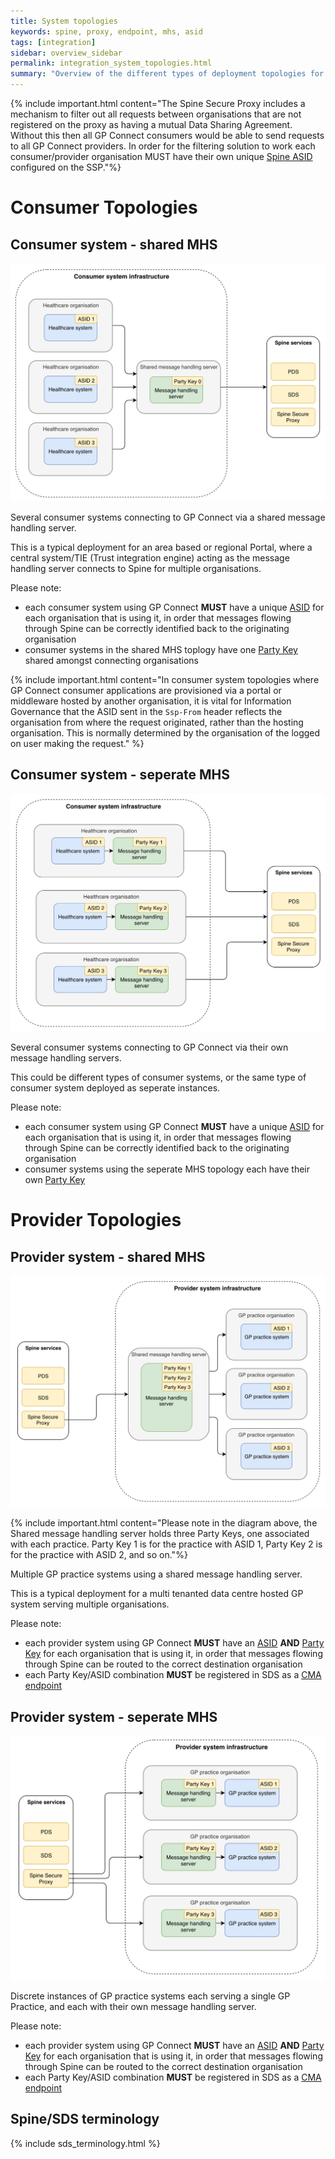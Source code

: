 ```yaml
---
title: System topologies
keywords: spine, proxy, endpoint, mhs, asid
tags: [integration]
sidebar: overview_sidebar
permalink: integration_system_topologies.html
summary: "Overview of the different types of deployment topologies for GP Connect providers and consumers"
---
```


{% include important.html content="The Spine Secure Proxy includes a mechanism to filter out all requests between organisations that are not registered on the proxy as having a mutual Data Sharing Agreement. Without this then all GP Connect consumers would be able to send requests to all GP Connect providers. 
In order for the filtering solution to work each consumer/provider organisation MUST have their own unique [Spine ASID](#spine-endpoint-terms) configured on the SSP."%}

# Consumer Topologies #

## Consumer system - shared MHS ##

![Consumer topology 2](images/integration/consumer-topology-2.png)<br>

Several consumer systems connecting to GP Connect via a shared message handling server.

This is a typical deployment for an area based or regional Portal, where a central system/TIE (Trust integration engine) acting as the message handling server connects to Spine for multiple organisations.

Please note:
- each consumer system using GP Connect **MUST** have a unique [ASID](#spine-endpoint-terms) for each organisation that is using it, in order that messages flowing through Spine can be correctly identified back to the originating organisation
- consumer systems in the shared MHS toplogy have one [Party Key](#spine-endpoint-terms) shared amongst connecting organisations

{% include important.html content="In consumer system topologies where GP Connect consumer applications are provisioned via a portal or middleware hosted by another organisation, it is vital for Information Governance that the ASID sent in the `Ssp-From` header reflects the organisation from where the request originated, rather than the hosting organisation. This is normally determined by the organisation of the logged on user making the request." %}

## Consumer system - seperate MHS ##

![Consumer topology 1](images/integration/consumer-topology-1.png)<br>

Several consumer systems connecting to GP Connect via their own message handling servers.

This could be different types of consumer systems, or the same type of consumer system deployed as seperate instances.

Please note:
- each consumer system using GP Connect **MUST** have a unique [ASID](#spine-endpoint-terms) for each organisation that is using it, in order that messages flowing through Spine can be correctly identified back to the originating organisation
- consumer systems using the seperate MHS topology each have their own [Party Key](#spine-endpoint-terms)

# Provider Topologies #

## Provider system - shared MHS ##

![Provider topology 2](images/integration/provider-topology-2.png) 

{% include important.html content="Please note in the diagram above, the Shared message handling server holds three Party Keys, one associated with each practice. Party Key 1 is for the practice with ASID 1, Party Key 2 is for the practice with ASID 2, and so on."%}

Multiple GP practice systems using a shared message handling server.

This is a typical deployment for a multi tenanted data centre hosted GP system serving multiple organisations.

Please note:

- each provider system using GP Connect **MUST** have an [ASID](#spine-endpoint-terms) **AND** [Party Key](#spine-endpoint-terms) for each organisation that is using it, in order that messages flowing through Spine can be routed to the correct destination organisation
- each Party Key/ASID combination **MUST** be registered in SDS as a [CMA endpoint](#spine-endpoint-terms)

## Provider system - seperate MHS ##

![Provider topology 1](images/integration/provider-topology-1.png) 

Discrete instances of GP practice systems each serving a single GP Practice, and each with their own message handling server.

Please note:

- each provider system using GP Connect **MUST** have an [ASID](#spine-endpoint-terms) **AND** [Party Key](#spine-endpoint-terms) for each organisation that is using it, in order that messages flowing through Spine can be routed to the correct destination organisation
- each Party Key/ASID combination **MUST** be registered in SDS as a [CMA endpoint](#spine-endpoint-terms)

## Spine/SDS terminology ##

{% include sds_terminology.html %}
